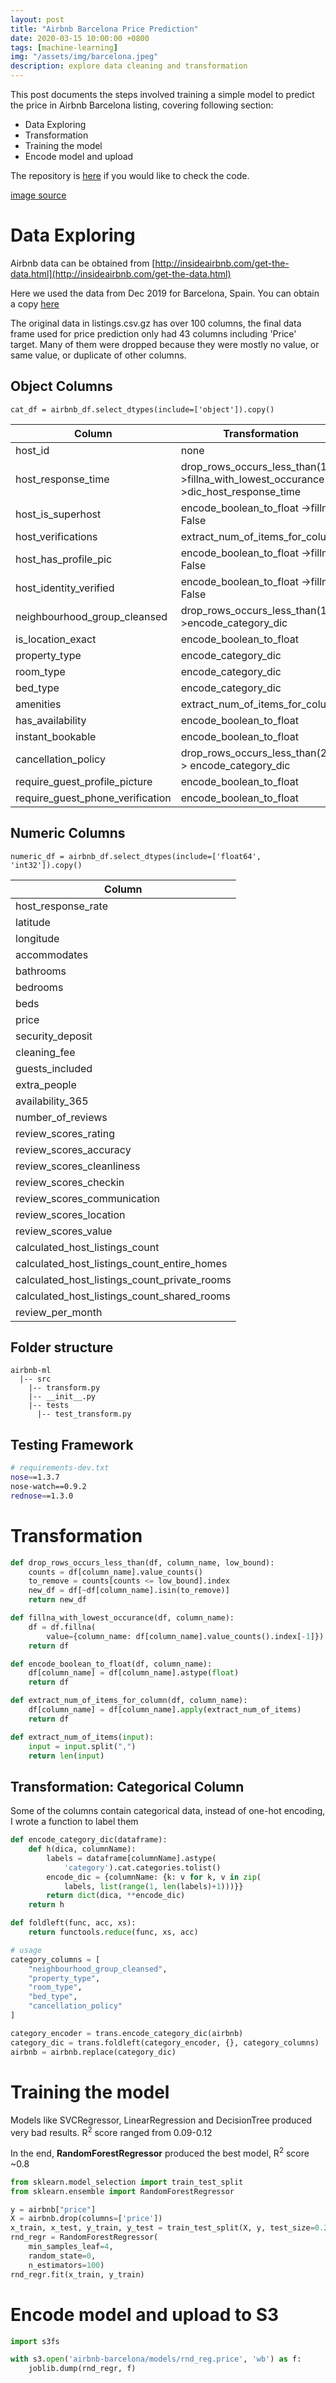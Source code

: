 ```yaml
---
layout: post
title: "Airbnb Barcelona Price Prediction"
date: 2020-03-15 10:00:00 +0800
tags: [machine-learning]
img: "/assets/img/barcelona.jpeg"
description: explore data cleaning and transformation
---
```


This post documents the steps involved training a simple model to predict the price in Airbnb Barcelona listing, covering following section:
- Data Exploring
- Transformation
- Training the model
- Encode model and upload

The repository is [here](https://github.com/3mmasun/airbnb-ml) if you would like to check the code.

[image source](https://images.unsplash.com/photo-1539037116277-4db20889f2d4?ixlib=rb-1.2.1&ixid=eyJhcHBfaWQiOjEyMDd9&auto=format&fit=crop&w=2250&q=80)

# Data Exploring
Airbnb data can be obtained from [http://insideairbnb.com/get-the-data.html](http://insideairbnb.com/get-the-data.html)

Here we used the data from Dec 2019 for Barcelona, Spain. You can obtain a copy [here](https://github.com/3mmasun/airbnb-ml/tree/master/barcelona-12-2019)

The original data in listings.csv.gz has over 100 columns, the final data frame used for price prediction only had 43 columns including 'Price' target. Many of them were dropped because they were mostly no value, or same value, or duplicate of other columns.


## Object Columns

`cat_df = airbnb_df.select_dtypes(include=['object']).copy()`

| Column                           | Transformation                                                                        |
| -------------------------------- | ------------------------------------------------------------------------------------- |
| host_id                          | none                                                                                  |
| host_response_time               | drop_rows_occurs_less_than(1) ->fillna_with_lowest_occurance ->dic_host_response_time |
| host_is_superhost                | encode_boolean_to_float ->fillna False                                                |
| host_verifications               | extract_num_of_items_for_column                                                       |
| host_has_profile_pic             | encode_boolean_to_float ->fillna False                                                |
| host_identity_verified           | encode_boolean_to_float ->fillna False                                                |
| neighbourhood_group_cleansed     | drop_rows_occurs_less_than(1) ->encode_category_dic                                   |
| is_location_exact                | encode_boolean_to_float                                                               |
| property_type                    | encode_category_dic                                                                   |
| room_type                        | encode_category_dic                                                                   |
| bed_type                         | encode_category_dic                                                                   |
| amenities                        | extract_num_of_items_for_column                                                       |
| has_availability                 | encode_boolean_to_float                                                               |
| instant_bookable                 | encode_boolean_to_float                                                               |
| cancellation_policy              | drop_rows_occurs_less_than(2) -> encode_category_dic                                  |
| require_guest_profile_picture    | encode_boolean_to_float                                                               |
| require_guest_phone_verification | encode_boolean_to_float                                                               |

## Numeric Columns

`numeric_df = airbnb_df.select_dtypes(include=['float64', 'int32']).copy()`

| Column                                       |
| -------------------------------------------- |
| host_response_rate                           |
| latitude                                     |
| longitude                                    |
| accommodates                                 |
| bathrooms                                    |
| bedrooms                                     |
| beds                                         |
| price                                        |
| security_deposit                             |
| cleaning_fee                                 |
| guests_included                              |
| extra_people                                 |
| availability_365                             |
| number_of_reviews                            |
| review_scores_rating                         |
| review_scores_accuracy                       |
| review_scores_cleanliness                    |
| review_scores_checkin                        |
| review_scores_communication                  |
| review_scores_location                       |
| review_scores_value                          |
| calculated_host_listings_count               |
| calculated_host_listings_count_entire_homes  |
| calculated_host_listings_count_private_rooms |
| calculated_host_listings_count_shared_rooms  |
| review_per_month                             |

## Folder structure
```
airbnb-ml
  |-- src
    |-- transform.py
    |-- __init__.py
    |-- tests
      |-- test_transform.py
```

## Testing Framework
```bash
# requirements-dev.txt
nose==1.3.7
nose-watch==0.9.2
rednose==1.3.0
```

# Transformation
```python
def drop_rows_occurs_less_than(df, column_name, low_bound):
    counts = df[column_name].value_counts()
    to_remove = counts[counts <= low_bound].index
    new_df = df[~df[column_name].isin(to_remove)]
    return new_df

def fillna_with_lowest_occurance(df, column_name):
    df = df.fillna(
        value={column_name: df[column_name].value_counts().index[-1]})
    return df

def encode_boolean_to_float(df, column_name):
    df[column_name] = df[column_name].astype(float)
    return df

def extract_num_of_items_for_column(df, column_name):
    df[column_name] = df[column_name].apply(extract_num_of_items)
    return df

def extract_num_of_items(input):
    input = input.split(",")
    return len(input)
```

## Transformation: Categorical Column
Some of the columns contain categorical data, instead of one-hot encoding, I wrote a function to label them

```python
def encode_category_dic(dataframe):
    def h(dica, columnName):
        labels = dataframe[columnName].astype(
            'category').cat.categories.tolist()
        encode_dic = {columnName: {k: v for k, v in zip(
            labels, list(range(1, len(labels)+1)))}}
        return dict(dica, **encode_dic)
    return h

def foldleft(func, acc, xs):
    return functools.reduce(func, xs, acc)

# usage
category_columns = [
    "neighbourhood_group_cleansed",
    "property_type",
    "room_type",
    "bed_type",
    "cancellation_policy"
]

category_encoder = trans.encode_category_dic(airbnb)
category_dic = trans.foldleft(category_encoder, {}, category_columns)
airbnb = airbnb.replace(category_dic)
```

# Training the model
Models like SVCRegressor, LinearRegression and DecisionTree produced very bad results. R<sup>2</sup> score ranged from 0.09-0.12

In the end, **RandomForestRegressor** produced the best model, R<sup>2</sup> score ~0.8
```python
from sklearn.model_selection import train_test_split
from sklearn.ensemble import RandomForestRegressor

y = airbnb["price"]
X = airbnb.drop(columns=['price'])
x_train, x_test, y_train, y_test = train_test_split(X, y, test_size=0.2, random_state=42)
rnd_regr = RandomForestRegressor(
    min_samples_leaf=4,
    random_state=0,
    n_estimators=100)
rnd_regr.fit(x_train, y_train)
```

# Encode model and upload to S3
```python
import s3fs

with s3.open('airbnb-barcelona/models/rnd_reg.price', 'wb') as f:
    joblib.dump(rnd_regr, f)
```
